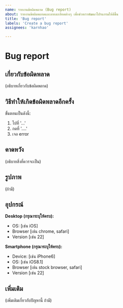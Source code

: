 ```yaml
---
name: รายงานข้อผิดพลาด (Bug report)
about: รายงานข้อผิดพลาดและลายละเอียดต่างๆ เพื่อช่วยเราพัฒนาโปรแกรมให้ดีขึ้น
title: 'Bug report'
labels: 'Create a bug report'
assignees: 'karnhao'

---
```


# Bug report

## **เกี่ยวกับข้อผิดพลาด**<br>
(อธิบายเกี่ยวกับข้อผิดพลาด)


## **วิธีทำให้เกิดข้อผิดพลาดอีกครั้ง**
ขั้นตอนเป็นดังนี้:
1. ไปที่ '...'
2. กดที่ '....'
4. เจอ error

## **คาดหวัง**
(อธิบายสิ่งที่ควรจะเป็น)

## **รูปภาพ**
(ถ้ามี)

## อุปกรณ์
**Desktop (กรุณาระบุให้ครบ):**
 - OS: [เช่น iOS]
 - Browser [เช่น chrome, safari]
 - Version [เช่น 22]

**Smartphone (กรุณาระบุให้ครบ):**
 - Device: [เช่น iPhone6]
 - OS: [เช่น iOS8.1]
 - Browser [เช่น stock browser, safari]
 - Version [เช่น 22]

## **เพิ่มเติม**
(เพิ่มเติมเกี่ยวกับปัญหานี้ ถ้ามี)
